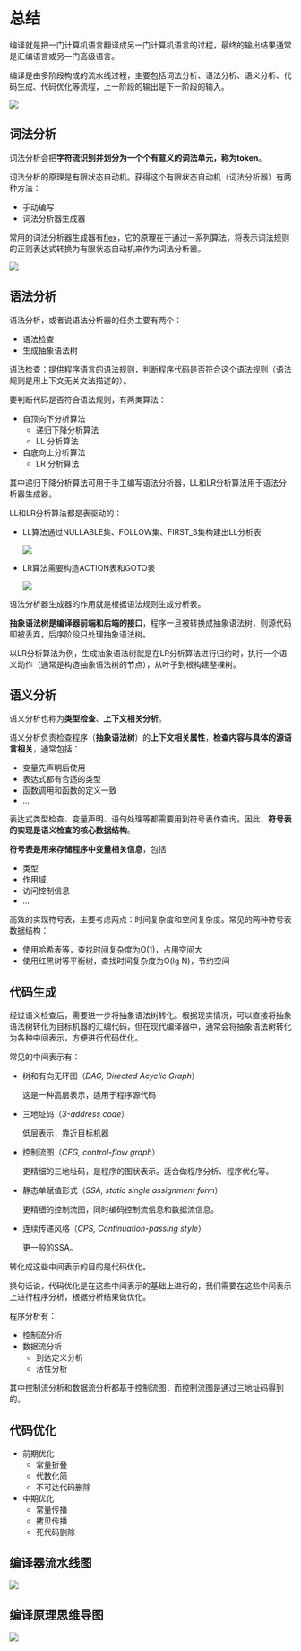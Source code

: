 # 总结

编译就是把一门计算机语言翻译成另一门计算机语言的过程，最终的输出结果通常是汇编语言或另一门高级语言。

编译是由多阶段构成的流水线过程，主要包括词法分析、语法分析、语义分析、代码生成、代码优化等流程，上一阶段的输出是下一阶段的输入。

![](http://rt9iekfji.hn-bkt.clouddn.com/008i3skNgy1gstbtj1gozj30m104j3yw.jpg)

## 词法分析

词法分析会把**字符流识别并划分为一个个有意义的词法单元，称为token**。

词法分析的原理是有限状态自动机。获得这个有限状态自动机（词法分析器）有两种方法：

* 手动编写
* 词法分析器生成器

常用的词法分析器生成器有[flex](https://zh.wikipedia.org/wiki/Flex%E8%A9%9E%E6%B3%95%E5%88%86%E6%9E%90%E5%99%A8)，它的原理在于通过一系列算法，将表示词法规则的正则表达式转换为有限状态自动机来作为词法分析器。

![](http://rt9iekfji.hn-bkt.clouddn.com/008i3skNgy1gsvlz5ftrlj30m0028t8q.jpg)

## 语法分析

语法分析，或者说语法分析器的任务主要有两个：

* 语法检查
* 生成抽象语法树

语法检查：提供程序语言的语法规则，判断程序代码是否符合这个语法规则（语法规则是用上下文无关文法描述的）。

要判断代码是否符合语法规则，有两类算法：

- 自顶向下分析算法
  - 递归下降分析算法
  - LL 分析算法
- 自底向上分析算法
  - LR 分析算法

其中递归下降分析算法可用于手工编写语法分析器，LL和LR分析算法用于语法分析器生成器。

LL和LR分析算法都是表驱动的：

* LL算法通过NULLABLE集、FOLLOW集、FIRST_S集构建出LL分析表

  ![](http://rt9iekfji.hn-bkt.clouddn.com/008i3skNgy1gt1qlr4018j30e605wt8t.jpg)

* LR算法需要构造ACTION表和GOTO表

  ![](http://rt9iekfji.hn-bkt.clouddn.com/008i3skNgy1gtu6ak066uj60ec07it8x02.jpg)

语法分析器生成器的作用就是根据语法规则生成分析表。



**抽象语法树是编译器前端和后端的接口**，程序一旦被转换成抽象语法树，则源代码即被丢弃，后序阶段只处理抽象语法树。

以LR分析算法为例，生成抽象语法树就是在LR分析算法进行归约时，执行一个语义动作（通常是构造抽象语法树的节点），从叶子到根构建整棵树。

## 语义分析

语义分析也称为**类型检查**、**上下文相关分析**。

语义分析负责检查程序（**抽象语法树**）的**上下文相关属性**，**检查内容与具体的源语言相关**，通常包括：

* 变量先声明后使用
* 表达式都有合适的类型
* 函数调用和函数的定义一致
* ...

表达式类型检查、变量声明、语句处理等都需要用到符号表作查询。因此，**符号表的实现是语义检查的核心数据结构**。

**符号表是用来存储程序中变量相关信息**，包括

* 类型
* 作用域
* 访问控制信息
* ...

高效的实现符号表，主要考虑两点：时间复杂度和空间复杂度。常见的两种符号表数据结构：

* 使用哈希表等，查找时间复杂度为O(1)，占用空间大
* 使用红黑树等平衡树，查找时间复杂度为O(lg N)，节约空间

## 代码生成

经过语义检查后，需要进一步将抽象语法树转化。根据现实情况，可以直接将抽象语法树转化为目标机器的汇编代码，但在现代编译器中，通常会将抽象语法树转化为各种中间表示，方便进行代码优化。

常见的中间表示有：

* 树和有向无环图（*DAG, Directed Acyclic Graph*）

  这是一种高层表示，适用于程序源代码

* 三地址码（*3-address code*）

  低层表示，靠近目标机器

* 控制流图（*CFG, control-flow graph*）

  更精细的三地址码，是程序的图状表示。适合做程序分析、程序优化等。

* 静态单赋值形式（*SSA, static single assignment form*）

  更精细的控制流图，同时编码控制流信息和数据流信息。

* 连续传递风格（*CPS, Continuation-passing style*）

  更一般的SSA。

转化成这些中间表示的目的是代码优化。

换句话说，代码优化是在这些中间表示的基础上进行的，我们需要在这些中间表示上进行程序分析，根据分析结果做优化。

程序分析有：

* 控制流分析
* 数据流分析
  * 到达定义分析
  * 活性分析

其中控制流分析和数据流分析都基于控制流图，而控制流图是通过三地址码得到的。

## 代码优化

* 前期优化
  * 常量折叠
  * 代数化简
  * 不可达代码删除
* 中期优化
  * 常量传播
  * 拷贝传播
  * 死代码删除

## 编译器流水线图

![](http://rt9iekfji.hn-bkt.clouddn.com/008i3skNgy1gty3jsr771j61m40i2aeg02.jpg)

## 编译原理思维导图

![](http://assets.processon.com/chart_image/6127604e1efad446c34f17c9.png)
